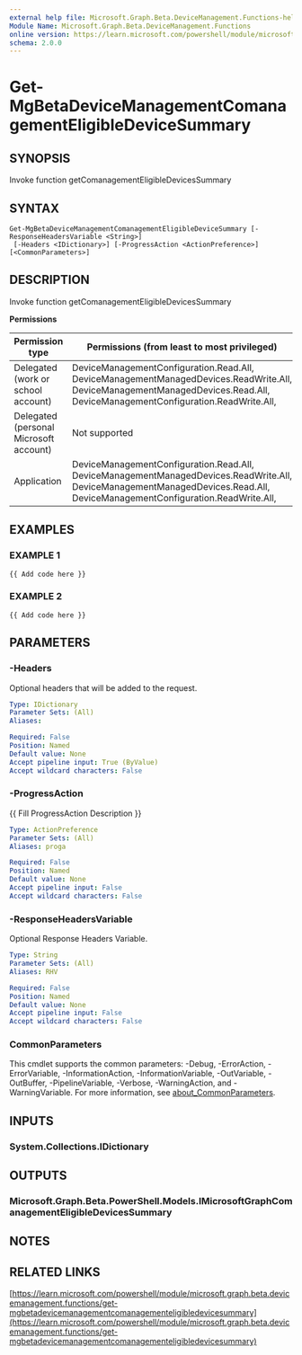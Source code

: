 ```yaml
---
external help file: Microsoft.Graph.Beta.DeviceManagement.Functions-help.xml
Module Name: Microsoft.Graph.Beta.DeviceManagement.Functions
online version: https://learn.microsoft.com/powershell/module/microsoft.graph.beta.devicemanagement.functions/get-mgbetadevicemanagementcomanagementeligibledevicesummary
schema: 2.0.0
---
```


# Get-MgBetaDeviceManagementComanagementEligibleDeviceSummary

## SYNOPSIS
Invoke function getComanagementEligibleDevicesSummary

## SYNTAX

```
Get-MgBetaDeviceManagementComanagementEligibleDeviceSummary [-ResponseHeadersVariable <String>]
 [-Headers <IDictionary>] [-ProgressAction <ActionPreference>] [<CommonParameters>]
```

## DESCRIPTION
Invoke function getComanagementEligibleDevicesSummary

**Permissions**

| Permission type | Permissions (from least to most privileged) |
| --------------- | ------------------------------------------  |
| Delegated (work or school account) | DeviceManagementConfiguration.Read.All, DeviceManagementManagedDevices.ReadWrite.All, DeviceManagementManagedDevices.Read.All, DeviceManagementConfiguration.ReadWrite.All,  |
| Delegated (personal Microsoft account) | Not supported |
| Application | DeviceManagementConfiguration.Read.All, DeviceManagementManagedDevices.ReadWrite.All, DeviceManagementManagedDevices.Read.All, DeviceManagementConfiguration.ReadWrite.All,  |

## EXAMPLES

### EXAMPLE 1
```
{{ Add code here }}
```

### EXAMPLE 2
```
{{ Add code here }}
```

## PARAMETERS

### -Headers
Optional headers that will be added to the request.

```yaml
Type: IDictionary
Parameter Sets: (All)
Aliases:

Required: False
Position: Named
Default value: None
Accept pipeline input: True (ByValue)
Accept wildcard characters: False
```

### -ProgressAction
{{ Fill ProgressAction Description }}

```yaml
Type: ActionPreference
Parameter Sets: (All)
Aliases: proga

Required: False
Position: Named
Default value: None
Accept pipeline input: False
Accept wildcard characters: False
```

### -ResponseHeadersVariable
Optional Response Headers Variable.

```yaml
Type: String
Parameter Sets: (All)
Aliases: RHV

Required: False
Position: Named
Default value: None
Accept pipeline input: False
Accept wildcard characters: False
```

### CommonParameters
This cmdlet supports the common parameters: -Debug, -ErrorAction, -ErrorVariable, -InformationAction, -InformationVariable, -OutVariable, -OutBuffer, -PipelineVariable, -Verbose, -WarningAction, and -WarningVariable. For more information, see [about_CommonParameters](http://go.microsoft.com/fwlink/?LinkID=113216).

## INPUTS

### System.Collections.IDictionary
## OUTPUTS

### Microsoft.Graph.Beta.PowerShell.Models.IMicrosoftGraphComanagementEligibleDevicesSummary
## NOTES

## RELATED LINKS

[https://learn.microsoft.com/powershell/module/microsoft.graph.beta.devicemanagement.functions/get-mgbetadevicemanagementcomanagementeligibledevicesummary](https://learn.microsoft.com/powershell/module/microsoft.graph.beta.devicemanagement.functions/get-mgbetadevicemanagementcomanagementeligibledevicesummary)























